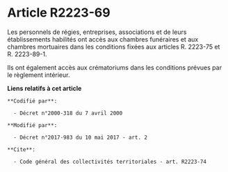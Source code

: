 # Article R2223-69

Les personnels de régies, entreprises, associations et de leurs établissements habilités ont accès aux chambres funéraires et
aux chambres mortuaires dans les conditions fixées aux articles R. 2223-75 et R. 2223-89-1.

Ils ont également accès aux crématoriums dans les conditions prévues par le règlement intérieur.

**Liens relatifs à cet article**

	**Codifié par**:

	  - Décret n°2000-318 du 7 avril 2000

	**Modifié par**:

	  - Décret n°2017-983 du 10 mai 2017 - art. 2

	**Cite**:

	  - Code général des collectivités territoriales - art. R2223-74
